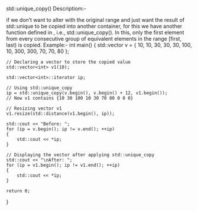 std::unique_copy()
Descriptiom:-

if we don’t want to alter with the original range and just want the result of std::unique to be copied into another container, for this we have another function defined in , i.e., std::unique_copy(). In this, only the first element from every consecutive group of equivalent elements in the range [first, last) is copied.
Example:-
int main() 
{ 
    std::vector<int> v = { 10, 10, 30, 30, 30, 100, 10, 
                      300, 300, 70, 70, 80 }; 
  
    // Declaring a vector to store the copied value 
    std::vector<int> v1(10); 
  
    std::vector<int>::iterator ip; 
  
    // Using std::unique_copy 
    ip = std::unique_copy(v.begin(), v.begin() + 12, v1.begin()); 
    // Now v1 contains {10 30 100 10 30 70 80 0 0 0} 
  
    // Resizing vector v1 
    v1.resize(std::distance(v1.begin(), ip)); 
  
    std::cout << "Before: "; 
    for (ip = v.begin(); ip != v.end(); ++ip)  
    { 
        std::cout << *ip; 
    } 
  
    // Displaying the vector after applying std::unique_copy 
    std::cout << "\nAfter: "; 
    for (ip = v1.begin(); ip != v1.end(); ++ip)  
    { 
        std::cout << *ip; 
    } 
  
    return 0; 
} 
